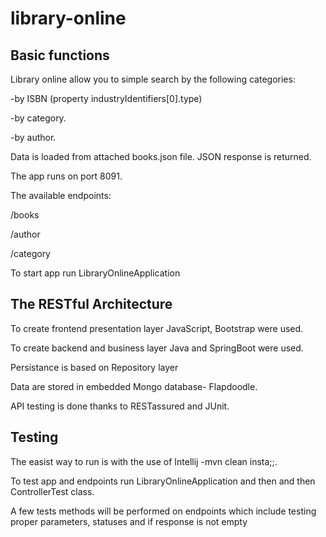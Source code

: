 # library-online

## Basic functions 

Library online allow you to simple search by the following categories: 

-by ISBN (property industryIdentifiers[0].type)

-by category.

-by author.

Data is loaded from attached books.json file. JSON response is returned.

The app runs on port 8091.

The available endpoints:

/books

/author

/category

To start app run LibraryOnlineApplication 

## The RESTful Architecture

To create frontend presentation layer JavaScript, Bootstrap were used.

To create backend and business layer Java and SpringBoot were used.

Persistance is based on Repository layer

Data are stored in embedded Mongo database- Flapdoodle.

API testing is done thanks to RESTassured and JUnit.

## Testing

The easist way to run is with the use of Intellij -mvn clean insta;;.

To test app and endpoints run LibraryOnlineApplication and then and then ControllerTest class.

A few tests methods will be performed on endpoints which include testing proper parameters, statuses and if response is not empty


